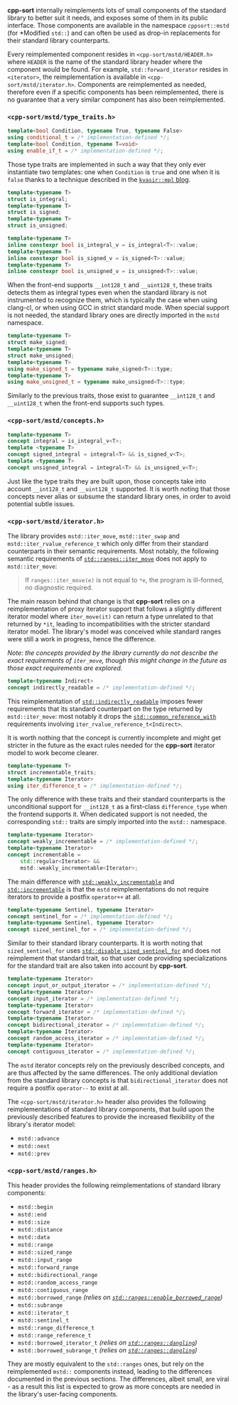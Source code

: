 **cpp-sort** internally reimplements lots of small components of the standard library to better suit it needs, and exposes some of them in its public interface. Those components are available in the namespace `cppsort::mstd` (for *Modified `std::`) and can often be used as drop-in replacements for their standard library counterparts.

Every reimplemented component resides in `<cpp-sort/mstd/HEADER.h>` where `HEADER` is the name of the standard library header where the component would be found. For example, `std::forward_iterator` resides in `<iterator>`, the reimplementation is available in `<cpp-sort/mstd/iterator.h>`. Components are reimplemented as needed, therefore even if a specific components has been reimplemented, there is no guarantee that a very similar component has also been reimplemented.

### `<cpp-sort/mstd/type_traits.h>`

```cpp
template<bool Condition, typename True, typename False>
using conditional_t = /* implementation-defined */;
template<bool Condition, typename T=void>
using enable_if_t = /* implementation-defined */;
```

Those type traits are implemented in such a way that they only ever instantiate two templates: one when `Condition` is `true` and one when it is `false` thanks to a technique described in the [`kvasir::mpl` blog][kvasir-conditional].

```cpp
template<typename T>
struct is_integral;
template<typename T>
struct is_signed;
template<typename T>
struct is_unsigned;

template<typename T>
inline constexpr bool is_integral_v = is_integral<T>::value;
template<typename T>
inline constexpr bool is_signed_v = is_signed<T>::value;
template<typename T>
inline constexpr bool is_unsigned_v = is_unsigned<T>::value;
```

When the front-end supports `__int128_t` and `__uint128_t`, these traits detects them as integral types even when the standard library is not instrumented to recognize them, which is typically the case when using clang-cl, or when using GCC in strict standard mode. When special support is not needed, the standard library ones are directly imported in the `mstd` namespace.

```cpp
template<typename T>
struct make_signed;
template<typename T>
struct make_unsigned;
template<typename T>
using make_signed_t = typename make_signed<T>::type;
template<typename T>
using make_unsigned_t = typename make_unsigned<T>::type;
```

Similarly to the previous traits, those exist to guarantee `__int128_t` and `__uint128_t` when the front-end supports such types.

### `<cpp-sort/mstd/concepts.h>`

```cpp
template<typename T>
concept integral = is_integral_v<T>;
template <typename T>
concept signed_integral = integral<T> && is_signed_v<T>;
template <typename T>
concept unsigned_integral = integral<T> && is_unsigned_v<T>;
```

Just like the type traits they are built upon, those concepts take into account `__int128_t` and `__uint128_t` supported. It is worth noting that those concepts never alias or subsume the standard library ones, in order to avoid potential subtle issues.

### `<cpp-sort/mstd/iterator.h>`

The library provides `mstd::iter_move`, `mstd::iter_swap` and `mstd::iter_rvalue_reference_t` which only differ from their standard counterparts in their semantic requirements. Most notably, the following semantic requirements of [`std::ranges::iter_move`][std-ranges-iter-move] does not apply to `mstd::iter_move`:

> If `ranges::iter_move(e)` is not equal to `*e`, the program is ill-formed, no diagnostic required.

The main reason behind that change is that **cpp-sort** relies on a reimplementation of proxy iterator support that follows a slightly different iterator model where `iter_move(it)` can return a type unrelated to that returned by `*it`, leading to incompatibilities with the stricter standard iterator model. The library's model was conceived while standard ranges were still a work in progress, hence the difference.

*Note: the concepts provided by the library currently do not describe the exact requirements of `iter_move`, though this might change in the future as those exact requirements are explored.*

```cpp
template<typename Indirect>
concept indirectly_readable = /* implementation-defined */;
```

This reimplementation of [`std::indirectly_readable`][std-indirectly-readable] imposes fewer requirements that its standard counterpart on the type returned by `mstd::iter_move`: most notably it drops the [`std::common_reference_with`][std-common-reference-with] requirements involving `iter_rvalue_reference_t<Indirect>`.

It is worth nothing that the concept is currently incomplete and might get stricter in the future as the exact rules needed for the **cpp-sort** iterator model to work become clearer.

```cpp
template<typename T>
struct incrementable_traits;
template<typename Iterator>
using iter_difference_t = /* implementation-defined */;
```

The only difference with these traits and their standard counterparts is the unconditional support for `__int128_t` as a first-class `difference_type` when the frontend supports it. When dedicated support is not needed, the corresponding `std::` traits are simply imported into the `mstd::` namespace.

```cpp
template<typename Iterator>
concept weakly_incrementable = /* implementation-defined */;
template<typename Iterator>
concept incrementable =
    std::regular<Iterator> &&
    mstd::weakly_incrementable<Iterator>;
```

The main difference with [`std::weakly_incrementable`][std-weakly-incrementable] and [`std::incrementable`][std-incrementable] is that the `mstd` reimplementations do not require iterators to provide a postfix `operator++` at all.

```cpp
template<typename Sentinel, typename Iterator>
concept sentinel_for = /* implementation-defined */;
template<typename Sentinel, typename Iterator>
concept sized_sentinel_for = /* implementation-defined */;
```

Similar to their standard library counterparts. It is worth noting that `sized_sentinel_for` uses [`std::disable_sized_sentinel_for`][std-sized-sentinel-for] and does not reimplement that standard trait, so that user code providing specializations for the standard trait are also taken into account by **cpp-sort**.

```cpp
template<typename Iterator>
concept input_or_output_iterator = /* implementation-defined */;
template<typename Iterator>
concept input_iterator = /* implementation-defined */;
template<typename Iterator>
concept forward_iterator = /* implementation-defined */;
template<typename Iterator>
concept bidirectional_iterator = /* implementation-defined */;
template<typename Iterator>
concept random_access_iterator = /* implementation-defined */;
template<typename Iterator>
concept contiguous_iterator = /* implementation-defined */;
```

The `mstd` iterator concepts rely on the previously described concepts, and are thus affected by the same differences. The only additional deviation from the standard library concepts is that `bidirectional_iterator` does not require a postfix `operator--` to exist at all.

The `<cpp-sort/mstd/iterator.h>` header also provides the following reimplementations of standard library components, that build upon the previously described features to provide the increased flexibility of the library's iterator model:
* `mstd::advance`
* `mstd::next`
* `mstd::prev`

### `<cpp-sort/mstd/ranges.h>`

This header provides the following reimplementations of standard library components:
* `mstd::begin`
* `mstd::end`
* `mstd::size`
* `mstd::distance`
* `mstd::data`
* `mstd::range`
* `mstd::sized_range`
* `mstd::input_range`
* `mstd::forward_range`
* `mstd::bidirectional_range`
* `mstd::random_access_range`
* `mstd::contiguous_range`
* `mstd::borrowed_range` *(relies on [`std::ranges::enable_borrowed_range`][std-borrowed-range])*
* `mstd::subrange`
* `mstd::iterator_t`
* `mstd::sentinel_t`
* `mstd::range_difference_t`
* `mstd::range_reference_t`
* `mstd::borrowed_iterator_t` *(relies on [`std::ranges::dangling`][std-dangling])*
* `mstd::borrowed_subrange_t` *(relies on [`std::ranges::dangling`][std-dangling])*

They are mostly equivalent to the `std::ranges` ones, but rely on the reimplemented `mstd::` components instead, leading to the differences documented in the previous sections. The differences, albeit small, are viral - as a result this list is expected to grow as more concepts are needed in the library's user-facing components.


  [kvasir-conditional]: https://odinthenerd.blogspot.com/2017/03/start-simple-with-conditional-why.html
  [std-borrowed-range]: https://en.cppreference.com/w/cpp/ranges/borrowed_range
  [std-common-reference-with]: https://en.cppreference.com/w/cpp/concepts/common_reference_with
  [std-dangling]: https://en.cppreference.com/w/cpp/ranges/dangling
  [std-incrementable]: https://en.cppreference.com/w/cpp/iterator/incrementable
  [std-indirectly-readable]: https://en.cppreference.com/w/cpp/iterator/indirectly_readable
  [std-iter-move]: https://en.cppreference.com/w/cpp/iterator/ranges/iter_move
  [std-ranges-iter-move]: https://en.cppreference.com/w/cpp/iterator/ranges/iter_move
  [std-sized-sentinel-for]: https://en.cppreference.com/w/cpp/iterator/sized_sentinel_for
  [std-weakly-incrementable]: https://en.cppreference.com/w/cpp/iterator/weakly_incrementable
